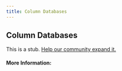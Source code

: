 ```yaml
---
title: Column Databases
---
```


## Column Databases

This is a stub. [Help our community expand it.](https://github.com/freeCodeCamp/guide-articles/tree/master/articles/Computer-Science/Databases/Column-Databases/index.md)

<!-- The article goes here, in GitHub-flavored Markdown. Feel free to add YouTube videos, images, and CodePen/JSBin embeds  -->

#### More Information:
<!-- Please add any articles you think might be helpful to read before writing the article -->


